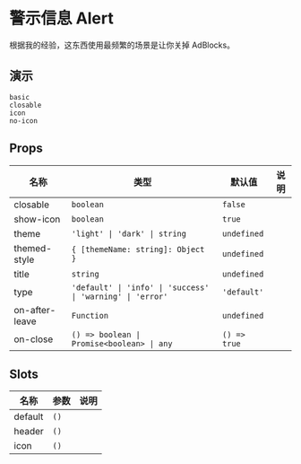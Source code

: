 # 警示信息 Alert
根据我的经验，这东西使用最频繁的场景是让你关掉 AdBlocks。

<!-- there is a bug of chrome rendering svg, if translateZ is not set -->
## 演示
```demo
basic
closable
icon
no-icon
```

## Props
|名称|类型|默认值|说明|
|-|-|-|-|
|closable|`boolean`|`false`||
|show-icon|`boolean`|`true`||
|theme|`'light' \| 'dark' \| string`|`undefined`||
|themed-style|`{ [themeName: string]: Object }`|`undefined`||
|title|`string`|`undefined`||
|type|`'default' \| 'info' \| 'success' \| 'warning' \| 'error'`|`'default'`||
|on-after-leave|`Function`|`undefined`||
|on-close|`() => boolean \| Promise<boolean> \| any`|`() => true`||

## Slots
|名称|参数|说明|
|-|-|-|
|default|`()`||
|header|`()`||
|icon|`()`||